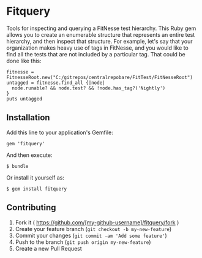 # Fitquery

Tools for inspecting and querying a FitNesse test hierarchy.
This Ruby gem allows you to create an enumerable structure that represents an entire test hierarchy, and then inspect that
structure. For example, let's say that your organization makes heavy use of tags in FitNesse, and you would like to find
all the tests that are not included by a particular tag. That could be done like this:

    fitnesse = FitnesseRoot.new("C:/gitrepos/centralrepobare/FitTest/FitNesseRoot")
    untagged = fitnesse.find_all {|node|
      node.runable? && node.test? && !node.has_tag?('Nightly')
    }
    puts untagged


## Installation

Add this line to your application's Gemfile:

    gem 'fitquery'

And then execute:

    $ bundle

Or install it yourself as:

    $ gem install fitquery


## Contributing

1. Fork it ( https://github.com/[my-github-username]/fitquery/fork )
2. Create your feature branch (`git checkout -b my-new-feature`)
3. Commit your changes (`git commit -am 'Add some feature'`)
4. Push to the branch (`git push origin my-new-feature`)
5. Create a new Pull Request
